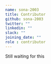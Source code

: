 ```yaml
---
name: sona-2003
title: Contributor
github: sona-2003
twitter: ""
linkedin: ""
slack: ""
joining_date: ""
role : contributor
---
```


Still waiting for this
